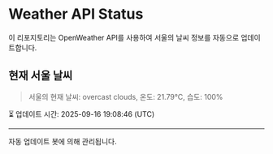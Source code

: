 
# Weather API Status

이 리포지토리는 OpenWeather API를 사용하여 서울의 날씨 정보를 자동으로 업데이트합니다.

## 현재 서울 날씨
> 서울의 현재 날씨: overcast clouds, 온도: 21.79°C, 습도: 100%

⏳ 업데이트 시간: 2025-09-16 19:08:46 (UTC)

---
자동 업데이트 봇에 의해 관리됩니다.
